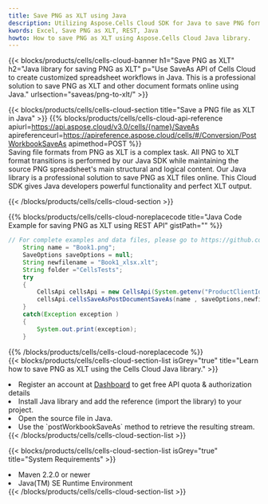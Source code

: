 ```yaml
---
title: Save PNG as XLT using Java 
description: Utilizing Aspose.Cells Cloud SDK for Java to save PNG format file as XLT format file. 
kwords: Excel, Save PNG as XLT, REST, Java
howto: How to save PNG as XLT using Aspose.Cells Cloud Java library.
---
```



{{< blocks/products/cells/cells-cloud-banner h1="Save PNG as XLT" h2="Java library for saving PNG as XLT" p="Use SaveAs API of Cells Cloud to create customized spreadsheet workflows in Java. This is a professional solution to save PNG as XLT and other document formats online using Java." urlsection="saveas/png-to-xlt/" >}}

{{< blocks/products/cells/cells-cloud-section  title="Save a PNG file as XLT in Java" >}}
{{% blocks/products/cells/cells-cloud-api-reference  apiurl=https://api.aspose.cloud/v3.0/cells/{name}/SaveAs  apireferenceurl=https://apireference.aspose.cloud/cells/#/Conversion/PostWorkbookSaveAs  apimethod=POST %}}
<br/>
Saving file formats from PNG as XLT is a complex task. All PNG to XLT format transitions is performed by our Java SDK while maintaining the source PNG spreadsheet's main structural and logical content. Our Java library is a professional solution to save PNG as XLT files online. This Cloud SDK gives Java developers powerful functionality and perfect XLT output.

{{< /blocks/products/cells/cells-cloud-section >}}

{{% blocks/products/cells/cells-cloud-noreplacecode title="Java Code Example for saving PNG as XLT using REST API" gistPath="" %}}
  
```java
// For complete examples and data files, please go to https://github.com/aspose-cells-cloud/aspose-cells-cloud-java/
    String name = "Book1.png";
    SaveOptions saveOptions = null;
    String newfilename = "Book1_xlsx.xlt";
    String folder ="CellsTests";
    try 
    {
        CellsApi cellsApi = new CellsApi(System.getenv("ProductClientId"), System.getenv("ProductClientSecret"));
        cellsApi.cellsSaveAsPostDocumentSaveAs(name , saveOptions,newfilename,false,false,folder,null,null,null,true);                       
    }
    catch(Exception exception )
    {
        System.out.print(exception);
    }
```
  
{{% /blocks/products/cells/cells-cloud-noreplacecode  %}}
<br/>
{{< blocks/products/cells/cells-cloud-section-list isGrey="true"  title="Learn how to save PNG as XLT using the Cells Cloud Java library." >}}
<li>Register an account at <a href="https://dashboard.aspose.cloud/">Dashboard</a> to get free API quota & authorization details</li>
<li>Install Java library and add the reference (import the library) to your project.</li>
<li>Open the source file in Java.</li>
<li>Use the `postWorkbookSaveAs` method to retrieve the resulting stream.</li>
{{< /blocks/products/cells/cells-cloud-section-list >}}

{{< blocks/products/cells/cells-cloud-section-list isGrey="true"  title="System Requirements" >}}
<li>Maven 2.2.0 or newer</li>
<li>Java(TM) SE Runtime Environment</li>
{{< /blocks/products/cells/cells-cloud-section-list >}}
